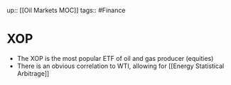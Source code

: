 up:: [[Oil Markets MOC]]
tags:: #Finance 
# XOP
- The XOP is the most popular ETF of oil and gas producer (equities)
- There is an obvious correlation to WTI, allowing for [[Energy Statistical Arbitrage]]